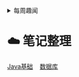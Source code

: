 <details> 
    <summary>每周趣闻</summary>
    <a href="./techweek/techweek.md">第一期</a> &nbsp;
</details>

# :cloud: 笔记整理

<div>
  <a href="./notes/Java基础.md">Java基础</a> &nbsp;&nbsp;
  <a href="./notes/数据库.md">数据库</a>
</div>
